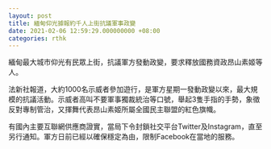 ```yaml
---
layout: post
title: 緬甸仰光據報約千人上街抗議軍事政變
date: 2021-02-06 12:59:29.000000000 +08:00
categories: rthk
---
```


緬甸最大城市仰光有民眾上街，抗議軍方發動政變，要求釋放國務資政昂山素姬等人。

法新社報道，大約1000名示威者參加遊行，是軍方星期一發動政變以來，最大規模的抗議活動。示威者高叫不要軍事獨裁統治等口號，舉起3隻手指的手勢，象徵反對專制管治，又揮舞代表昂山素姬所屬全國民主聯盟的紅色旗幟。

有國內主要互聯網供應商證實，當局下令封鎖社交平台Twitter及Instagram，直至另行通知。軍方日前已經以確保穩定為由，限制Facebook在當地的服務。
